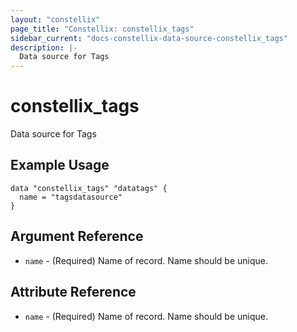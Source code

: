 ```yaml
---
layout: "constellix"
page_title: "Constellix: constellix_tags"
sidebar_current: "docs-constellix-data-source-constellix_tags"
description: |-
  Data source for Tags
---
```


# constellix_tags #
Data source for Tags


## Example Usage ##

```hcl
data "constellix_tags" "datatags" {
  name = "tagsdatasource"
}

```
## Argument Reference ##
* `name` - (Required) Name of record. Name should be unique.

## Attribute Reference ##
* `name` - (Required) Name of record. Name should be unique.
